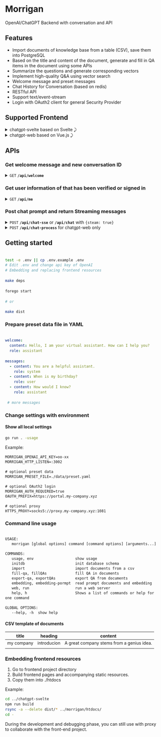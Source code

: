 # Morrigan

OpenAI/ChatGPT Backend with conversation and API

## Features
 - Import documents of knowledge base from a table (CSV), save them into PostgreSQL
 - Based on the title and content of the document, generate and fill in QA items in the document using some APIs
 - Summarize the questions and generate corresponding vectors
 - Implement high-quality Q&A using vector search
 - Welcome message and preset messages
 - Chat History for Conversation (based on redis)
 - RESTful API
 - Support text/event-stream
 - Login with OAuth2 client for general Security Provider

## Supported Frontend

<details>
 <summary>chatgpt-svelte based on Svelte  ⤸</summary>

 ![chatgpt-svelte](./docs/screen-svelte-s.png)

> forked: https://github.com/liut/chatgpt-svelte

</details>

<details>
 <summary>chatgpt-web based on Vue.js  ⤸</summary>

 ![chatgpt-web](./docs/screen-web-s.png)

> forked: https://github.com/liut/chatgpt-web

</details>


## APIs

### Get welcome message and new conversation ID

<details>
 <summary><code>GET</code> <code><b>/api/welcome</b></code></summary>

##### Parameters

> None

##### Responses

> | http code     | content-type                      | response                                           |
> |---------------|-----------------------------------|---------------------------------------------------------------------|
> | `200`         | `application/json`        | `{"message": "welcome message", "id": "new-cid"}`                                         |


</details>

### Get user information of that has been verified or signed in

<details>
 <summary><code>GET</code> <code><b>/api/me</b></code></summary>

##### Parameters

> None

##### Responses

> | http code     | content-type                      | response                                           |
> |---------------|-----------------------------------|---------------------------------------------------------------------|
> | `200`         | `application/json`        | `{"data": {"avatar": "", "name": "name", "uid": "uid"}}`                                         |
> | `401`         | `application/json`        | `{"error": "", "message": ""}`                                         |


</details>

### Post chat prompt and return Streaming messages

<details>
 <summary><code>POST</code> <code><b>/api/chat-sse</b></code> or <code><b>/api/chat</b></code> with <code>{steam: true}</code></summary>

##### Parameters

> | name       |  type     | data type      | description                         |
> |------------|-----------|----------------|-------------------------------------|
> | `csid`     |  optional | string       | conversation ID        |
> | `prompt`   |  required | string       | message for ask        |
> | `stream`   |  optional |  bool        | enable event-steam, force on <code><b>/api/chat-sse</b></code>       |


##### Responses

> | http code     | content-type               | response                                           |
> |---------------|----------------------------|----------------------------------------------------|
> | `200`         | `text/event-stream`        | `{"delta": "message fragments", "id": "conversation ID"}`                                          |
> | `401`         | `application/json`        | `{"status": "Unauthorized", "message": ""}`                                         |


</details>

<details>
 <summary><code>POST</code> <code><b>/api/chat-process</b></code> for chatgpt-web only</summary>

##### Parameters

> | name        |  type     | data type      | description                         |
> |-------------|-----------|----------------|-------------------------------------|
> | `prompt`    | required  |    string      | message for ask        |
> | `options`   | optional  |    object      | <code>{ conversationId: "" }</code>    |


##### Responses

> | http code     | content-type                    | response                                           |
> |---------------|---------------------------------|-----------------------------------------------------|
> | `200`         | `application/octet-stream`      | `{"delta": "message fragments", "text": "message", "conversationId": ""}`                                          |
> | `401`         | `application/json`        | `{"status": "Unauthorized", "message": ""}`                                         |


</details>

## Getting started

```bash

test -e .env || cp .env.example .env
# Edit .env and change api key of OpenAI
# Embedding and replacing frontend resources

make deps

forego start

# or

make dist


```

### Prepare preset data file in YAML

```yaml

welcome:
  content: Hello, I am your virtual assistant. How can I help you?
  role: assistant

messages:
  - content: You are a helpful assistant.
    role: system
  - content: When is my birthday?
    role: user
  - content: How would I know?
    role: assistant

 # more messages

```

### Change settings with environment

#### Show all local settings
```bash
go run . -usage
```

Example:

```plan
MORRIGAN_OPENAI_API_KEY=oo-xx
MORRIGAN_HTTP_LISTEN=:3002

# optional preset data
MORRIGAN_PRESET_FILE=./data/preset.yaml

# optional OAuth2 login
MORRIGAN_AUTH_REQUIRED=true
OAUTH_PREFIX=https://portal.my-company.xyz

# optional proxy
HTTPS_PROXY=socks5://proxy.my-company.xyz:1081
```

### Command line usage

```plan

USAGE:
   morrigan [global options] command [command options] [arguments...]

COMMANDS:
   usage, env                   show usage
   initdb                       init database schema
   import                       import documents from a csv
   fill-qa, fillQAs             fill QA in documents
   export-qa, exportQAs         export QA from documents
   embedding, embedding-pormpt  read prompt documents and embedding
   web, run                     run a web server
   help, h                      Shows a list of commands or help for one command

GLOBAL OPTIONS:
   --help, -h  show help

```

#### CSV template of documents

| title      | heading     | content                                   |
|------------|-------------|-------------------------------------------|
| my company | introducion | A great company stems from a genius idea. |
|            |             |                                           |


### Embedding frontend resources

1. Go to frontend project directory
2. Build frontend pages and accompanying static resources.
3. Copy them into ./htdocs

Example:

```bash
cd ../chatgpt-svelte
npm run build
rsync -a --delete dist/* ../morrigan/htdocs/
cd -
```

During the development and debugging phase, you can still use with proxy to collaborate with the front-end project.

